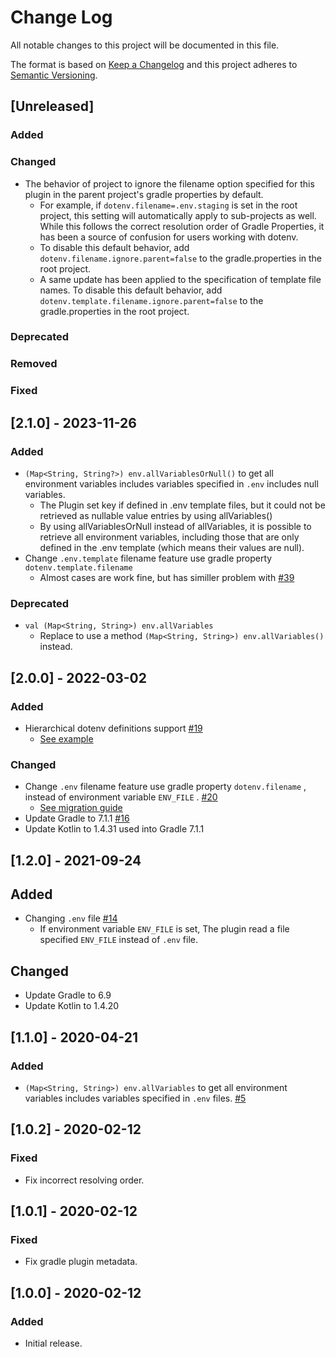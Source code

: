 # Change Log

All notable changes to this project will be documented in this file.

The format is based on [Keep a Changelog](http://keepachangelog.com/)
and this project adheres to [Semantic Versioning](http://semver.org/).

## [Unreleased]

### Added

### Changed
- The behavior of project to ignore the filename option specified for this plugin in the parent project's gradle properties by default.
  - For example, if `dotenv.filename=.env.staging` is set in the root project, this setting will automatically apply to sub-projects as well. While this follows the correct resolution order of Gradle Properties, it has been a source of confusion for users working with dotenv.
  - To disable this default behavior, add `dotenv.filename.ignore.parent=false` to the gradle.properties in the root project.
  - A same update has been applied to the specification of template file names. To disable this default behavior, add `dotenv.template.filename.ignore.parent=false` to the gradle.properties in the root project.

### Deprecated

### Removed

### Fixed

## [2.1.0] - 2023-11-26

### Added

- `(Map<String, String?>) env.allVariablesOrNull()` to get all environment variables includes variables specified
  in `.env` includes null variables.
  - The Plugin set key if defined in .env template files, but it could not be retrieved as nullable value entries by
    using allVariables()
  - By using allVariablesOrNull instead of allVariables, it is possible to retrieve all environment variables, including
    those that are only defined in the .env template (which means their values are null).
- Change `.env.template` filename feature use gradle property `dotenv.template.filename`
  - Almost cases are work fine, but has similler problem with [#39](https://github.com/uzzu/dotenv-gradle/issues/39)

### Deprecated

- `val (Map<String, String>) env.allVariables`
  - Replace to use a method `(Map<String, String>) env.allVariables()` instead.

## [2.0.0] - 2022-03-02

### Added

- Hierarchical dotenv definitions support [#19](https://github.com/uzzu/dotenv-gradle/issues/19)
  - [See example](/examples/hierarchical_definitions)

### Changed

- Change `.env` filename feature use gradle property `dotenv.filename` , instead of environment variable `ENV_FILE`
  . [#20](https://github.com/uzzu/dotenv-gradle/issues/20)
  - [See migration guide](/examples/change_file/README.md#Migrate-from-1x)
- Update Gradle to 7.1.1 [#16](https://github.com/uzzu/dotenv-gradle/issues/16)
- Update Kotlin to 1.4.31 used into Gradle 7.1.1

## [1.2.0] - 2021-09-24

## Added

- Changing `.env` file [#14](https://github.com/uzzu/dotenv-gradle/issues/14)
  - If environment variable `ENV_FILE` is set, The plugin read a file specified `ENV_FILE` instead of `.env` file.

## Changed

- Update Gradle to 6.9
- Update Kotlin to 1.4.20

## [1.1.0] - 2020-04-21

### Added

- `(Map<String, String>) env.allVariables` to get all environment variables includes variables specified in `.env`
  files. [#5](https://github.com/uzzu/dotenv-gradle/pull/5)

## [1.0.2] - 2020-02-12

### Fixed

- Fix incorrect resolving order.

## [1.0.1] - 2020-02-12

### Fixed

- Fix gradle plugin metadata.

## [1.0.0] - 2020-02-12

### Added

- Initial release.
